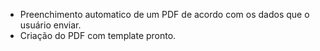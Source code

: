 - Preenchimento automatico de um PDF de acordo com os dados que o usuário enviar.
- Criação do PDF com template pronto.
